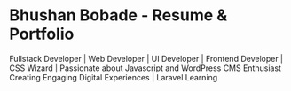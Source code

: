 # Bhushan Bobade - Resume &amp; Portfolio
Fullstack Developer | Web Developer | UI Developer | Frontend Developer | CSS Wizard | Passionate about Javascript and WordPress CMS Enthusiast Creating Engaging Digital Experiences | Laravel Learning
